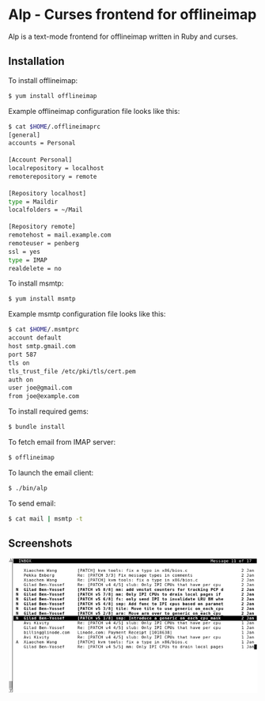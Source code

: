 Alp - Curses frontend for offlineimap
=====================================

Alp is a text-mode frontend for offlineimap written in Ruby and curses.

Installation
------------

To install offlineimap:

~~~ sh
$ yum install offlineimap
~~~

Example offlineimap configuration file looks like this:

~~~ sh
$ cat $HOME/.offlineimaprc 
[general]
accounts = Personal

[Account Personal]
localrepository = localhost
remoterepository = remote

[Repository localhost]
type = Maildir
localfolders = ~/Mail

[Repository remote]
remotehost = mail.example.com
remoteuser = penberg
ssl = yes
type = IMAP
realdelete = no
~~~

To install msmtp:

~~~ sh
$ yum install msmtp
~~~

Example msmtp configuration file looks like this:

~~~ sh
$ cat $HOME/.msmtprc 
account default
host smtp.gmail.com
port 587
tls on
tls_trust_file /etc/pki/tls/cert.pem
auth on
user joe@gmail.com
from joe@example.com
~~~

To install required gems:

~~~ sh
$ bundle install
~~~

To fetch email from IMAP server:

~~~ sh
$ offlineimap
~~~

To launch the email client:

~~~ sh
$ ./bin/alp
~~~

To send email:

~~~ sh
$ cat mail | msmtp -t
~~~

Screenshots
-----------

![alt text](https://github.com/penberg/alp/raw/master/www/alp-inbox-screenshot.png "Inbox")
